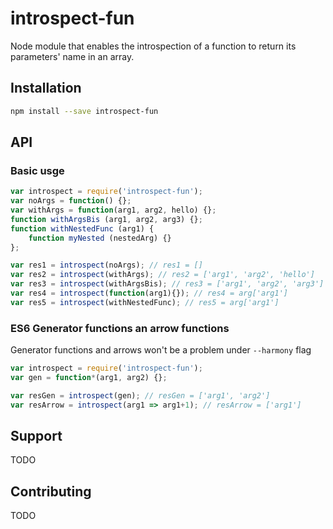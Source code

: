 # introspect-fun

Node module that enables the introspection of a function to return its parameters' name in an array.

## Installation

```sh
npm install --save introspect-fun
```

## API
### Basic usge
```javascript
var introspect = require('introspect-fun');
var noArgs = function() {};
var withArgs = function(arg1, arg2, hello) {};
function withArgsBis (arg1, arg2, arg3) {};
function withNestedFunc (arg1) {
    function myNested (nestedArg) {}
};

var res1 = introspect(noArgs); // res1 = []
var res2 = introspect(withArgs); // res2 = ['arg1', 'arg2', 'hello']
var res3 = introspect(withArgsBis); // res3 = ['arg1', 'arg2', 'arg3']
var res4 = introspect(function(arg1){}); // res4 = arg['arg1']
var res5 = introspect(withNestedFunc); // res5 = arg['arg1']
```
### ES6 Generator functions an arrow functions
Generator functions and arrows won't be a problem under ```--harmony``` flag
```javascript
var introspect = require('introspect-fun');
var gen = function*(arg1, arg2) {};

var resGen = introspect(gen); // resGen = ['arg1', 'arg2']
var resArrow = introspect(arg1 => arg1+1); // resArrow = ['arg1']
```
## Support
TODO

## Contributing
TODO
